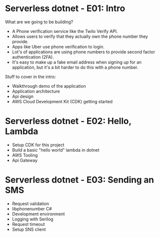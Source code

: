 # Serverless dotnet - E01: Intro

What are we going to be building?

* A Phone verification service like the Twilo Verify API.
* Allows users to verify that they actually own the phone number they provide.
* Apps like Uber use phone verification to login.
* Lot's of applications are using phone numbers to provide second factor authentication (2FA). 
* It's easy to make up a fake email address when signing up for an application, but it's a bit harder to do this with a phone number.

Stuff to cover in the intro:

* Walkthrough demo of the application
* Application architecture
* Api design
* AWS Cloud Development Kit (CDK) getting started

# Serverless dotnet - E02: Hello, Lambda

* Setup CDK for this project
* Build a basic "hello world" lambda in dotnet
* AWS Tooling
* Api Gateway

# Serverless dotnet - E03: Sending an SMS

* Request validation
* libphonenumber C#
* Development environment
* Logging with Serilog
* Request timeout
* Setup SNS client
